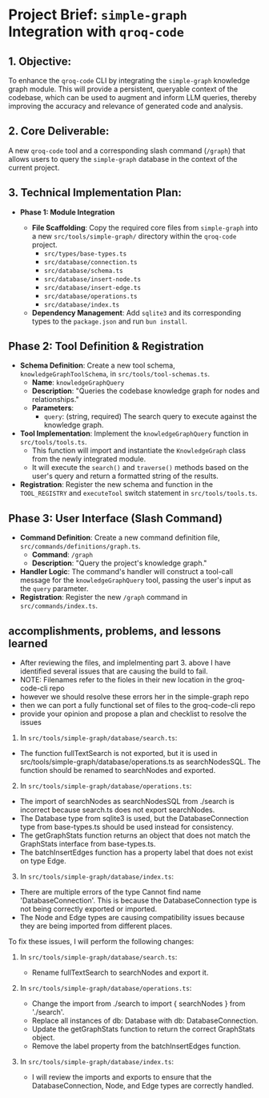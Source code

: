 # **Project Brief: `simple-graph` Integration with `qroq-code`**

## **1. Objective:**

To enhance the `qroq-code` CLI by integrating the `simple-graph` knowledge graph module. This will provide a persistent, queryable context of the codebase, which can be used to augment and inform LLM queries, thereby improving the accuracy and relevance of generated code and analysis.

## **2. Core Deliverable:**

A new `qroq-code` tool and a corresponding slash command (`/graph`) that allows users to query the `simple-graph` database in the context of the current project.

## **3. Technical Implementation Plan:**

- **Phase 1: Module Integration**

  - **File Scaffolding**: Copy the required core files from `simple-graph` into a new `src/tools/simple-graph/` directory within the `qroq-code` project.
    - `src/types/base-types.ts`
    - `src/database/connection.ts`
    - `src/database/schema.ts`
    - `src/database/insert-node.ts`
    - `src/database/insert-edge.ts`
    - `src/database/operations.ts`
    - `src/database/index.ts`
  - **Dependency Management**: Add `sqlite3` and its corresponding types to the `package.json` and run `bun install`.

## **Phase 2: Tool Definition & Registration**

- **Schema Definition**: Create a new tool schema, `knowledgeGraphToolSchema`, in `src/tools/tool-schemas.ts`.
  - **Name**: `knowledgeGraphQuery`
  - **Description**: "Queries the codebase knowledge graph for nodes and relationships."
  - **Parameters**:
    - `query`: (string, required) The search query to execute against the knowledge graph.
- **Tool Implementation**: Implement the `knowledgeGraphQuery` function in `src/tools/tools.ts`.
  - This function will import and instantiate the `KnowledgeGraph` class from the newly integrated module.
  - It will execute the `search()` and `traverse()` methods based on the user's query and return a formatted string of the results.
- **Registration**: Register the new schema and function in the `TOOL_REGISTRY` and `executeTool` switch statement in `src/tools/tools.ts`.

## **Phase 3: User Interface (Slash Command)**

- **Command Definition**: Create a new command definition file, `src/commands/definitions/graph.ts`.
  - **Command**: `/graph`
  - **Description**: "Query the project's knowledge graph."
- **Handler Logic**: The command's handler will construct a tool-call message for the `knowledgeGraphQuery` tool, passing the user's input as the `query` parameter.
- **Registration**: Register the new `/graph` command in `src/commands/index.ts`.

## accomplishments, problems, and lessons learned

- After reviewing the files, and implelmenting part 3. above I have identified several issues that are causing the build to fail.
- NOTE: Filenames refer to the fioles in their new location in the groq-code-cli repo
- however we should resolve these errors her in the simple-graph repo 
- then we can port a fully functional set of files to the groq-code-cli repo
- provide your opinion and propose a plan and checklist to resolve the issues

1. In `src/tools/simple-graph/database/search.ts`:

- The function fullTextSearch is not exported, but it is used in
  src/tools/simple-graph/database/operations.ts as searchNodesSQL. The function should be renamed to
  searchNodes and exported.

2. In `src/tools/simple-graph/database/operations.ts`:

- The import of searchNodes as searchNodesSQL from ./search is incorrect because search.ts does not
  export searchNodes.
- The Database type from sqlite3 is used, but the DatabaseConnection type from base-types.ts should
  be used instead for consistency.
- The getGraphStats function returns an object that does not match the GraphStats interface from
  base-types.ts.
- The batchInsertEdges function has a property label that does not exist on type Edge.

3. In `src/tools/simple-graph/database/index.ts`:

- There are multiple errors of the type Cannot find name 'DatabaseConnection'. This is because the
  DatabaseConnection type is not being correctly exported or imported.
- The Node and Edge types are causing compatibility issues because they are being imported from
  different places.

To fix these issues, I will perform the following changes:

1.  In `src/tools/simple-graph/database/search.ts`:

    - Rename fullTextSearch to searchNodes and export it.

2.  In `src/tools/simple-graph/database/operations.ts`:

    - Change the import from ./search to import { searchNodes } from './search'.
    - Replace all instances of db: Database with db: DatabaseConnection.
    - Update the getGraphStats function to return the correct GraphStats object.
    - Remove the label property from the batchInsertEdges function.

3.  In `src/tools/simple-graph/database/index.ts`:
    - I will review the imports and exports to ensure that the DatabaseConnection, Node, and Edge
      types are correctly handled.


